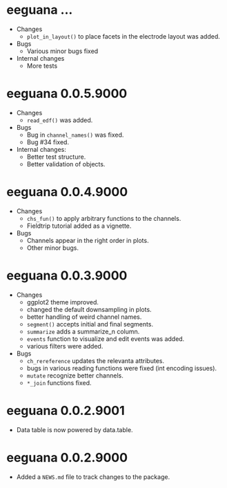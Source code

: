 # eeguana ...
  - Changes
    - `plot_in_layout()` to place facets in the electrode layout was added.
  - Bugs
    - Various minor bugs fixed
  - Internal changes
    - More tests
    
# eeguana 0.0.5.9000
 - Changes
   - `read_edf()` was added.
 - Bugs
   - Bug in `channel_names()` was fixed.
   - Bug  #34 fixed.
 - Internal changes:
   - Better test structure.
   - Better validation of objects.  

# eeguana 0.0.4.9000
 - Changes
   - `chs_fun()` to apply arbitrary functions to the channels.
   - Fieldtrip tutorial added as a vignette.
 - Bugs
   - Channels appear in the right order in plots.
   - Other minor bugs.

# eeguana 0.0.3.9000
 - Changes
   - ggplot2 theme improved.
   - changed the default downsampling in plots.
   - better handling of weird channel names.
   - `segment()` accepts initial and final segments.
   - `summarize` adds a summarize_n column.
   - `events` function to visualize and edit events was added.
   - various filters were added.
 - Bugs
   - `ch_rereference` updates the relevanta attributes.
   - bugs in various reading functions were fixed (int encoding issues).
   - `mutate` recognize better channels.
   - `*_join` functions fixed.
   
# eeguana 0.0.2.9001

- Data table is now powered by data.table.


# eeguana 0.0.2.9000

* Added a `NEWS.md` file to track changes to the package.
